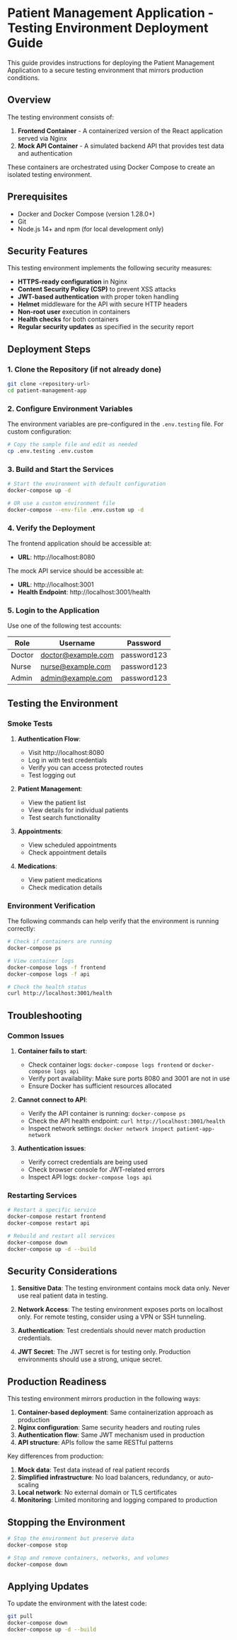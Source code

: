 # Patient Management Application - Testing Environment Deployment Guide

This guide provides instructions for deploying the Patient Management Application to a secure testing environment that mirrors production conditions.

## Overview

The testing environment consists of:

1. **Frontend Container** - A containerized version of the React application served via Nginx
2. **Mock API Container** - A simulated backend API that provides test data and authentication

These containers are orchestrated using Docker Compose to create an isolated testing environment.

## Prerequisites

- Docker and Docker Compose (version 1.28.0+)
- Git
- Node.js 14+ and npm (for local development only)

## Security Features

This testing environment implements the following security measures:

- **HTTPS-ready configuration** in Nginx
- **Content Security Policy (CSP)** to prevent XSS attacks
- **JWT-based authentication** with proper token handling
- **Helmet** middleware for the API with secure HTTP headers
- **Non-root user** execution in containers
- **Health checks** for both containers
- **Regular security updates** as specified in the security report

## Deployment Steps

### 1. Clone the Repository (if not already done)

```bash
git clone <repository-url>
cd patient-management-app
```

### 2. Configure Environment Variables

The environment variables are pre-configured in the `.env.testing` file. For custom configuration:

```bash
# Copy the sample file and edit as needed
cp .env.testing .env.custom
```

### 3. Build and Start the Services

```bash
# Start the environment with default configuration
docker-compose up -d

# OR use a custom environment file
docker-compose --env-file .env.custom up -d
```

### 4. Verify the Deployment

The frontend application should be accessible at:
- **URL**: http://localhost:8080

The mock API service should be accessible at:
- **URL**: http://localhost:3001
- **Health Endpoint**: http://localhost:3001/health

### 5. Login to the Application

Use one of the following test accounts:

| Role     | Username             | Password     |
|----------|----------------------|--------------|
| Doctor   | doctor@example.com   | password123  |
| Nurse    | nurse@example.com    | password123  |
| Admin    | admin@example.com    | password123  |

## Testing the Environment

### Smoke Tests

1. **Authentication Flow**:
   - Visit http://localhost:8080
   - Log in with test credentials
   - Verify you can access protected routes
   - Test logging out

2. **Patient Management**:
   - View the patient list
   - View details for individual patients
   - Test search functionality

3. **Appointments**:
   - View scheduled appointments
   - Check appointment details

4. **Medications**:
   - View patient medications
   - Check medication details

### Environment Verification

The following commands can help verify that the environment is running correctly:

```bash
# Check if containers are running
docker-compose ps

# View container logs
docker-compose logs -f frontend
docker-compose logs -f api

# Check the health status
curl http://localhost:3001/health
```

## Troubleshooting

### Common Issues

1. **Container fails to start**:
   - Check container logs: `docker-compose logs frontend` or `docker-compose logs api`
   - Verify port availability: Make sure ports 8080 and 3001 are not in use
   - Ensure Docker has sufficient resources allocated

2. **Cannot connect to API**:
   - Verify the API container is running: `docker-compose ps`
   - Check the API health endpoint: `curl http://localhost:3001/health`
   - Inspect network settings: `docker network inspect patient-app-network`

3. **Authentication issues**:
   - Verify correct credentials are being used
   - Check browser console for JWT-related errors
   - Inspect API logs: `docker-compose logs api`

### Restarting Services

```bash
# Restart a specific service
docker-compose restart frontend
docker-compose restart api

# Rebuild and restart all services
docker-compose down
docker-compose up -d --build
```

## Security Considerations

1. **Sensitive Data**: The testing environment contains mock data only. Never use real patient data in testing.

2. **Network Access**: The testing environment exposes ports on localhost only. For remote testing, consider using a VPN or SSH tunneling.

3. **Authentication**: Test credentials should never match production credentials.

4. **JWT Secret**: The JWT secret is for testing only. Production environments should use a strong, unique secret.

## Production Readiness

This testing environment mirrors production in the following ways:

1. **Container-based deployment**: Same containerization approach as production
2. **Nginx configuration**: Same security headers and routing rules
3. **Authentication flow**: Same JWT mechanism used in production
4. **API structure**: APIs follow the same RESTful patterns

Key differences from production:

1. **Mock data**: Test data instead of real patient records
2. **Simplified infrastructure**: No load balancers, redundancy, or auto-scaling
3. **Local network**: No external domain or TLS certificates
4. **Monitoring**: Limited monitoring and logging compared to production

## Stopping the Environment

```bash
# Stop the environment but preserve data
docker-compose stop

# Stop and remove containers, networks, and volumes
docker-compose down
```

## Applying Updates

To update the environment with the latest code:

```bash
git pull
docker-compose down
docker-compose up -d --build